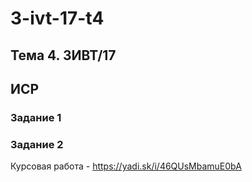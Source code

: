 # 3-ivt-17-t4
## Тема 4. 3ИВТ/17

## ИСР

### Задание 1

### Задание 2

Курсовая работа - https://yadi.sk/i/46QUsMbamuE0bA
